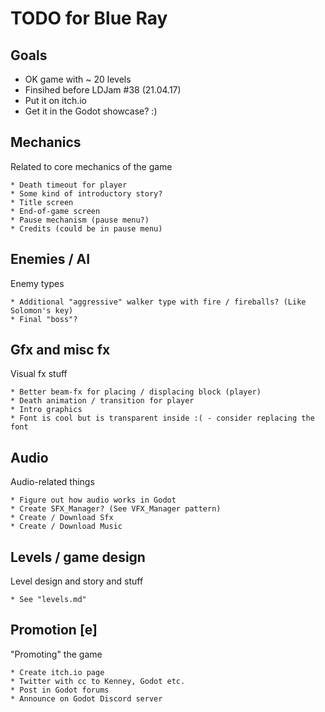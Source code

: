 # TODO for Blue Ray

## Goals 
* OK game with ~ 20 levels
* Finsihed before LDJam #38 (21.04.17)
* Put it on itch.io
* Get it in the Godot showcase? :)

## Mechanics
Related to core mechanics of the game

	* Death timeout for player
	* Some kind of introductory story?
	* Title screen
	* End-of-game screen
	* Pause mechanism (pause menu?)
	* Credits (could be in pause menu)

## Enemies / AI
Enemy types

	* Additional "aggressive" walker type with fire / fireballs? (Like Solomon's key)
	* Final "boss"?

## Gfx and misc fx
Visual fx stuff

	* Better beam-fx for placing / displacing block (player)
	* Death animation / transition for player
	* Intro graphics
	* Font is cool but is transparent inside :( - consider replacing the font

## Audio
Audio-related things

	* Figure out how audio works in Godot
	* Create SFX_Manager? (See VFX_Manager pattern)
	* Create / Download Sfx
	* Create / Download Music

## Levels / game design
Level design and story and stuff

	* See "levels.md"

## Promotion [e]
"Promoting" the game

	* Create itch.io page
	* Twitter with cc to Kenney, Godot etc.
	* Post in Godot forums
	* Announce on Godot Discord server